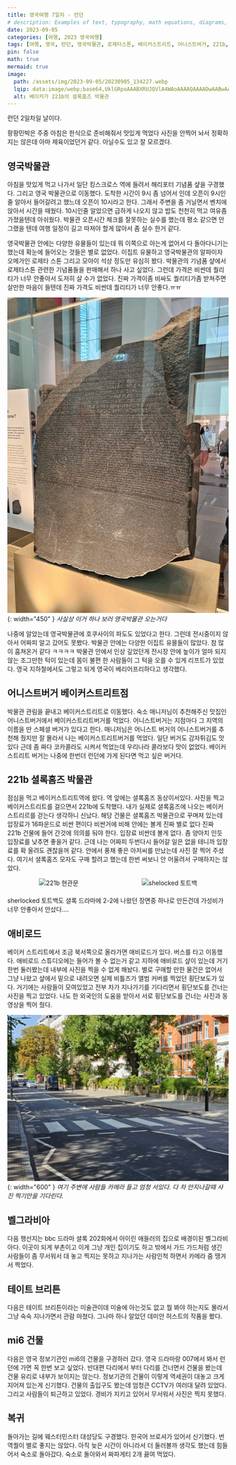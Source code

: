 ```yaml
---
title: 영국여행 7일차 - 런던
# description: Examples of text, typography, math equations, diagrams, flowcharts, pictures, videos, and more.
date: 2023-09-05
categories: [여행, 2023 영국여행]
tags: [여행, 영국, 런던, 영국박물관, 로제타스톤, 베이커스트리트, 어니스트버거, 221b, 셜록홈즈, 벨그라비아, 애비로드, 비틀즈]
pin: false
math: true
mermaid: true
image:
  path: /assets/img/2023-09-05/20230905_134227.webp
  lqip: data:image/webp;base64,UklGRpoAAABXRUJQVlA4WAoAAAAQAAAADwAABwAAQUxQSDIAAAARL0AmbZurmr57yyIiqE8oiG0bejIYEQTgqiDA9vqnsUSI6H+oAERp2HZ65qP/VIAWAFZQOCBCAAAA8AEAnQEqEAAIAAVAfCWkAALp8sF8rgRgAP7o9FDvMCkMde9PK7euH5M1m6VWoDXf2FkP3BqV0ZYbO6NA/VFIAAAA
  alt: 베이커가 221b의 셜록홈즈 박물관
---
```


런던 2일차일 날이다.

팡팡민박은 주중 아침은 한식으로 준비해줘서 맛있게 먹었다 사진을 안찍어 놔서 정확하지는 않은데 아마 제육이었던거 같다. 아닐수도 있고 잘 모르겠다.

## 영국박물관
아침을 맛있게 먹고 나가서 일단 킹스크로스 역에 들려서 해리포터 기념품 샾을 구경했다.  그리고 영국 박물관으로 이동했다. 도착한 시간이 9시 좀 넘어서 인데 오픈이 9시인줄 알아서 들어갈려고 했느데 오픈이 10시라고 한다. 그래서 주변을 좀 거닐면서 벤치에 앉아서 시간을 때웠다. 10시인줄 알았으면 급하게 나오지 않고 밥도 천천히 먹고 여유좀 가졌을텐데 아쉬웠다. 박물관 오픈시간 체크를 잘못하는 실수를 했는데 평소 같으면 안그랬을 텐데 여행 일정이 길고 따져야 할게 많아서 좀 실수 한거 같다.

영국박물관 안에는 다양한 유물들이 있는데 뭐 이쪽으로 아는게 없어서 다 돌아다니기는 했는데 확눈에 들어오는 것들은 별로 없었다. 이집트 유물하고 영국박물관의 알파이자 오메가인 로제타 스톤 그리고 모아이 석상 정도만 유심히 봤다. 박물관의 기념품 샾에서 로제타스톤 관련한 기념품들을 판매해서 하나 사고 싶었다. 그런데 가격은 비싼데 퀄리티가 너무 안좋아서 도저히 살 수가 없었다. 진짜 가격이좀 비싸도 퀄리티가좀 받쳐주면 살만한 마음이 들텐데 진짜 가격도 비싼데 퀄리티가 너무 안좋다.ㅠㅠ

![로제타스톤](/assets/img/2023-09-05/20230905_101808.jpg){: width="450" }
_사실상 이거 하나 보러 영국박물관 오는거다_

나중에 알았는데 영국박물관에 호쿠사이의 파도도 있었다고 한다. 그런데 전시중이지 않아서 어짜피 알고 갔어도 못봤다. 박물관 안에는 다양한 이집트 유믈들이 많았다. 참 많이 훔쳐온거 같다 ㅋㅋㅋㅋ 박물관 안에서 인상 깊었던게 전시장 안에 높이가 얼마 되지 않는 조그만한 턱이 있는데 몸이 불편 한 사람들이 그 턱을 오를 수 있게 리프트가 있었다. 영국 지하철에서도 그렇고 되게 영국이 베리어프리하다고 생각했다.

## 어니스트버거 베이커스트리트점
박물관 관림을 끝내고 베이커스트리트로 이동했다. 숙소 매니저님이 추천해주신 맛집인 어니스트버거에서 베이커스트리트버거를 먹었다. 어니스트버거는 지점마다 그 지역의 이름을 딴 스페셜 버거가 있다고 한다. 매니저님은 어니스트 버거의 어니스트버거를 추천해 줬지만 잘 몰라서 나는 베이커스트리트버거를 먹었다.
일단 버거도 감자튀김도 맛있다 근데 좀 짜다 코카콜라도 시켜서 먹었는데 우리나라 콜라보다 맛이 없었다. 베이커 스트리트 버거는 나중에 한번더 런던에 가게 된다면 먹고 싶은 버거다.

## 221b 셜록홈즈 박물관
점심을 먹고 베이커스트리트역에 왔다. 역 앞에는 셜록홈즈 동상이서있다. 사진을 찍고 베이커스트리트를 걸으면서 221b에 도착했다. 내가 실제로 셜록홈즈에 나오는 베이커스트리르를 걷는다 생각하니 신났다. 해당 건물은 셜록홈즈 박물관으로 꾸며져 있는데 압장료가 16파운드로 비싼 편이다 비싼거에 비해 안에는 볼게 진짜 별로 없다 진짜 221b 건물에 들어 간것에 의의를 둬야 한다. 입장료 비싼데 볼게 없다. 좀 양아치 인듯 입장료를 낮추면 좋을거 같다. 근데 나는 어짜피 두번다시 들어갈 일은 없을 테니까 입장료를 확 올려도 괜찮을꺼 같다. 안에서 풍채 좋은 아저씨를 만났는데 사진 잘 찍어 주셨다. 여기서 셜록홈즈 모자도 구매 할려고 했는데 한번 써보니 안 어울려서 구매하지는 않았다. 
<div style="display: flex; justify-content: space-around; margin-bottom: 20px;">
  <img src="{{ '/assets/img/2023-09-05/20230905_133853.webp' | relative_url }}" alt="221b 현관문">
  <img src="{{ '/assets/img/2023-09-05/20230905_133219.webp' | relative_url }}" alt="shelocked 토트백">
</div>
sherlocked 토트백도 셜록 드라마에 2-2에 나왔던 장면중 하나로 만든건데 가성비가 너무 안좋아서 안샀다....

## 애비로드
베이커 스트리트에서 조금 북서쪽으로 올라가면 애비로드가 있다. 버스를 타고 이동했다. 애비로드 스튜디오에는 들어가 볼 수 없는거 같고 지하에 애비로드 샾이 있는데 거기 한번 둘러봤는데 내부에 사진을 찍을 수 없게 해놨다. 별로 구매할 만한 물건은 없어서 그냥 나왔고 샾에서 밑으로 내려오면 실제 비틀즈가 앨범 커버를 찍었던 횡단보도가 있다. 거기에는 사람들이 모여있었고 전부 차가 지나가기를 기다리면서 횡단보도를 건너는 사진을 찍고 있었다. 나도 한 외국인의 도움을 받아서 서로 횡단보도를 건너는 사진과 동영상을 찍어 줬다.

![애비로드 횡단보도](/assets/img/2023-09-05/20230905_142031.webp){: width="600" }
_여기 주변에 사람들 카메라 들고 엄청 서있다. 다 차 안지나갈때 사진 찍기만을 기다린다._

## 벨그라비아
다음 행선지는 bbc 드라마 셜록 202화에서 아이린 애들러의 집으로 배경이된 벨그라비아다. 이곳이 되게 부촌이고 이게 그냥 개인 집이기도 하고 밖에서 가드 가드처럼 생긴 사람들이 좀 무서워서 대 놓고 찍지는 못하고 지나가는 사람인척 하면서 카메라 줌 땡겨서 찍었다. 

## 테이트 브리튼
다음은 테이트 브리튼이라는 미술관이데 미술에 아는것도 없고 뭘 봐야 하는지도 몰라서 그냥 숙숙 지나가면서 관람 마쳤다. 그나마 하나 알았던 데미안 허스트의 작품을 봤다.

## mi6 건물
다음은 영국 정보기관인 mi6의 건물을 구경하러 갔다. 영국 드라마랑 007에서 봐서 런던에 가면 꼭 한번 보고 싶었다.
반대편 다리에서 부터 다리를 건너면서 건물을 봤는데 건물 유리로 내부가 보이지는 않는다.
정보기관의 건물이 이렇게 역세권이 대놓고 크게 지어져 있는게 신기했다. 건물의 출입구도 봤는데 엄청큰 CCTV가 여러대 달려 있었다. 그리고 사람들이 퇴근하고 있었다. 경비가 지키고 있어서 무서워서 사진은 찍지 못했다. 

## 복귀
돌아가는 길에 웨스터민스터 대성당도 구경했다. 한국어 브로셔가 있어서 신기했다. 번역퀄이 별로 좋지는 않았다. 아직 늦은 시간이 아니라서 더 둘러볼까 생각도 했는데 힘들어서 숙소로 돌아갔다. 
숙소로 돌아와서 짜파게티 2개 끓여 먹었다.
